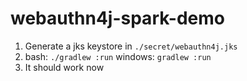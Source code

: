 # webauthn4j-spark-demo

1. Generate a jks keystore in `./secret/webauthn4j.jks`
2. bash: `./gradlew :run` windows: `gradlew :run`
3. It should work now

